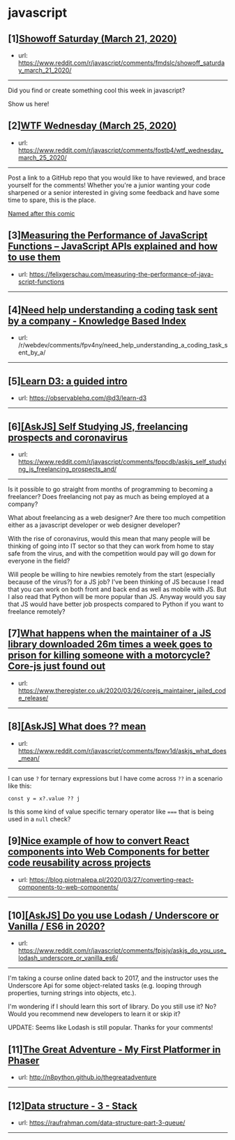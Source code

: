 # javascript
## [1][Showoff Saturday (March 21, 2020)](https://www.reddit.com/r/javascript/comments/fmdslc/showoff_saturday_march_21_2020/)
- url: https://www.reddit.com/r/javascript/comments/fmdslc/showoff_saturday_march_21_2020/
---
Did you find or create something cool this week in javascript? 

Show us here!
## [2][WTF Wednesday (March 25, 2020)](https://www.reddit.com/r/javascript/comments/fostb4/wtf_wednesday_march_25_2020/)
- url: https://www.reddit.com/r/javascript/comments/fostb4/wtf_wednesday_march_25_2020/
---
Post a link to a GitHub repo that you would like to have reviewed, and brace yourself for the comments!
Whether you're a junior wanting your code sharpened or a senior interested in giving some feedback and have some time to spare, 
this is the place.

[Named after this comic](https://davidwalsh.name/demo/code-review.png)
## [3][Measuring the Performance of JavaScript Functions – JavaScript APIs explained and how to use them](https://www.reddit.com/r/javascript/comments/fpu4dg/measuring_the_performance_of_javascript_functions/)
- url: https://felixgerschau.com/measuring-the-performance-of-java-script-functions
---

## [4][Need help understanding a coding task sent by a company - Knowledge Based Index](https://www.reddit.com/r/javascript/comments/fpve56/need_help_understanding_a_coding_task_sent_by_a/)
- url: /r/webdev/comments/fpv4ny/need_help_understanding_a_coding_task_sent_by_a/
---

## [5][Learn D3: a guided intro](https://www.reddit.com/r/javascript/comments/fpb7lq/learn_d3_a_guided_intro/)
- url: https://observablehq.com/@d3/learn-d3
---

## [6][[AskJS] Self Studying JS, freelancing prospects and coronavirus](https://www.reddit.com/r/javascript/comments/fppcdb/askjs_self_studying_js_freelancing_prospects_and/)
- url: https://www.reddit.com/r/javascript/comments/fppcdb/askjs_self_studying_js_freelancing_prospects_and/
---
Is it possible to go straight from months of programming to becoming a freelancer? Does freelancing not pay as much as being employed at a company?

What about freelancing as a web designer? Are there too much competition either as a javascript developer or web designer developer?

With the rise of coronavirus, would this mean that many people will be thinking of going into IT sector so that they can work from home to stay safe from the virus, and with the competition would pay will go down for everyone in the field?

Will people be willing to hire newbies remotely from the start (especially because of the virus?) for a JS job? I've been thinking of JS because I read that you can work on both front and back end as well as mobile with JS. But I also read that Python will be more popular than JS. Anyway would you say that JS would have better job prospects compared to Python if you want to freelance remotely?
## [7][What happens when the maintainer of a JS library downloaded 26m times a week goes to prison for killing someone with a motorcycle? Core-js just found out](https://www.reddit.com/r/javascript/comments/fpc8ay/what_happens_when_the_maintainer_of_a_js_library/)
- url: https://www.theregister.co.uk/2020/03/26/corejs_maintainer_jailed_code_release/
---

## [8][[AskJS] What does ?? mean](https://www.reddit.com/r/javascript/comments/fpwv1d/askjs_what_does_mean/)
- url: https://www.reddit.com/r/javascript/comments/fpwv1d/askjs_what_does_mean/
---
I can use `?` for ternary expressions but I have come across `??` in a scenario like this:

`const y = x?.value ?? j`

Is this some kind of value specific ternary operator like `===` that is being used in a `null` check?
## [9][Nice example of how to convert React components into Web Components for better code reusability across projects](https://www.reddit.com/r/javascript/comments/fpw4x0/nice_example_of_how_to_convert_react_components/)
- url: https://blog.piotrnalepa.pl/2020/03/27/converting-react-components-to-web-components/
---

## [10][[AskJS] Do you use Lodash / Underscore or Vanilla / ES6 in 2020?](https://www.reddit.com/r/javascript/comments/fpjsjy/askjs_do_you_use_lodash_underscore_or_vanilla_es6/)
- url: https://www.reddit.com/r/javascript/comments/fpjsjy/askjs_do_you_use_lodash_underscore_or_vanilla_es6/
---
I'm taking a course online dated back to 2017, and the instructor uses the Underscore Api for some object-related tasks (e.g. looping through properties, turning strings into objects, etc.).

I'm wondering if I should learn this sort of library. Do you still use it? No? Would you recommend new developers to learn it or skip it?  


UPDATE: Seems like Lodash is still popular. Thanks for your comments!
## [11][The Great Adventure - My First Platformer in Phaser](https://www.reddit.com/r/javascript/comments/fpmors/the_great_adventure_my_first_platformer_in_phaser/)
- url: http://n8python.github.io/thegreatadventure
---

## [12][Data structure - 3 - Stack](https://www.reddit.com/r/javascript/comments/fps0rs/data_structure_3_stack/)
- url: https://raufrahman.com/data-structure-part-3-queue/
---

